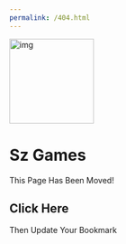 ```yaml
---
permalink: /404.html
---
```


<!DOCTYPE html>
<html>
<head>
    <link rel="icon" href="https://github.com/BridgeKeeper1/home/blob/main/G.png?raw=true">
    <title>Sz Games</title>
<meta charset="UTF-8">
<meta name="viewport" content="width=device-width, initial-scale=1">
<style>

/* Header/Logo Title */
.header {
  padding: 60px;
  text-align: center;
  background: linear-gradient(to bottom right, #9a9a9a, rgb(39, 39, 39));
  color: white;
  width: auto;
  font-size: 30px;
 
  font-family: Arial, Helvetica, sans-serif;
  border-radius: 15px;
}

/* Page Content */

</style>
</head>
<body>
<style>
    .game {
        position: absolute;
color: white;

  transform: scale(1.8);
  z-index: 3;
  font-family: Arial, Helvetica, sans-serif;
    }
    .fade {
        position: absolute;
        background: linear-gradient(to bottom, #1d1d1d, #1d1d1d5d, rgba(39, 39, 39, 0));
        width: 300px;
        height: 150px;
     border-radius: 15px;
    }
</style>
    <div class="header">
        <img src="https://github.com/BridgeKeeper1/home/blob/main/Gg.png?raw=true" style="position: relative; width: 150px; height: 150px;" alt="img">
        <h1>Sz Games</h1>
        <h>This Page Has Been Moved!</h>
        <h2 style="cursor: pointer; text-decoration: none;" onclick="window.location = 'https://sz-games1.vercel.app'">Click Here</h2>
        <h>Then Update Your Bookmark</h>
      </div>


</body>
</html>

